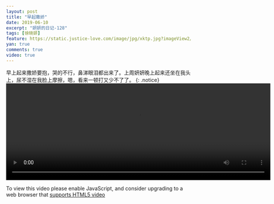 ```yaml
---
layout: post
title: "早起撒娇"
date: 2019-06-10
excerpt: "妍妍的日记-128"
tags: [徐晓妍]
feature: https://static.justice-love.com/image/jpg/xktp.jpg?imageView2/1/w/1200/h/500
yan: true
comments: true
video: true
---
```

早上起来撒娇要抱，哭的不行，鼻涕眼泪都出来了。上周妍妍晚上起来还坐在我头上，尿不湿在我脸上摩擦，嗯，看来一顿打又少不了了。
{: .notice}
<video id="my-video" class="video-js vjs-16-9 clipboard" controls preload="auto" width="722" height="264" data-setup="{}">
    <source src="{{ site.staticUrl }}/yanyan/video/yyk.mp4" type='video/mp4'>
    <p class="vjs-no-js">
      To view this video please enable JavaScript, and consider upgrading to a web browser that
      <a href="http://videojs.com/html5-video-support/" target="_blank">supports HTML5 video</a>
    </p>
</video>

